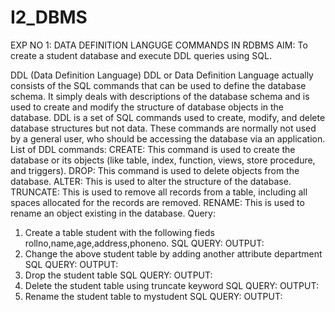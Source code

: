 # I2_DBMS
EXP NO 1: DATA DEFINITION LANGUGE COMMANDS IN RDBMS
AIM:
To create a student database and execute DDL queries using SQL.

DDL (Data Definition Language)
DDL or Data Definition Language actually consists of the SQL commands that can be used to define the database schema. It simply deals with descriptions of the database schema and is used to create and modify the structure of database objects in the database. DDL is a set of SQL commands used to create, modify, and delete database structures but not data. These commands are normally not used by a general user, who should be accessing the database via an application.
List of DDL commands:
CREATE: This command is used to create the database or its objects (like table, index, function, views, store procedure, and triggers). DROP: This command is used to delete objects from the database. ALTER: This is used to alter the structure of the database. TRUNCATE: This is used to remove all records from a table, including all spaces allocated for the records are removed. RENAME: This is used to rename an object existing in the database.
Query:
1) Create a table student with the following fieds rollno,name,age,address,phoneno.
SQL QUERY:
OUTPUT:
2) Change the above student table by adding another attribute department
SQL QUERY:
OUTPUT:
3) Drop the student table
SQL QUERY:
OUTPUT:
4) Delete the student table using truncate keyword
SQL QUERY:
OUTPUT:
5) Rename the student table to mystudent
SQL QUERY:
OUTPUT:

